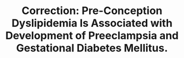 ---
layout: page
header: no
#
# Content
#
subheadline: "Recent Publication"
title: "Correction: Pre-Conception Dyslipidemia Is Associated with Development of Preeclampsia and Gestational Diabetes Mellitus. 
"
teaser: "Correction: Pre-Conception Dyslipidemia Is Associated with Development of Preeclampsia and Gestational Diabetes Mellitus. 
"
categories: [Publications]
tags: [OBGYN, Diabetes]
---